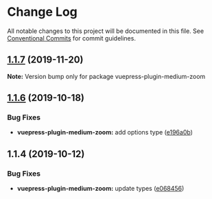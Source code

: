 # Change Log

All notable changes to this project will be documented in this file.
See [Conventional Commits](https://conventionalcommits.org) for commit guidelines.

## [1.1.7](https://github.com/vuepress/vuepress-community/compare/vuepress-plugin-medium-zoom@1.1.6...vuepress-plugin-medium-zoom@1.1.7) (2019-11-20)

**Note:** Version bump only for package vuepress-plugin-medium-zoom

## [1.1.6](https://github.com/vuepress/vuepress-community/compare/vuepress-plugin-medium-zoom@1.1.4...vuepress-plugin-medium-zoom@1.1.6) (2019-10-18)

### Bug Fixes

- **vuepress-plugin-medium-zoom:** add options type ([e196a0b](https://github.com/vuepress/vuepress-community/commit/e196a0ba2716b287699c91bab488e6ac77356646))

## 1.1.4 (2019-10-12)

### Bug Fixes

- **vuepress-plugin-medium-zoom:** update types ([e068456](https://github.com/vuepress/vuepress-community/commit/e068456))
